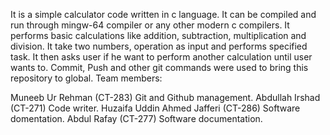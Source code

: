 It is a simple calculator code written in c language.
It can be compiled and run through mingw-64 compiler or any other modern c compilers.
It performs basic calculations like addition, subtraction, multiplication and division.
It take two numbers, operation as input and performs specified task. 
It then asks user if he want to perform another calculation until user wants to.
Commit, Push and other git commands were used to bring this repository to global.
Team members:

Muneeb Ur Rehman (CT-283) Git and Github management.
Abdullah Irshad (CT-271) Code writer.
Huzaifa Uddin Ahmed Jafferi (CT-286) Software domentation.
Abdul Rafay (CT-277) Software documentation.
